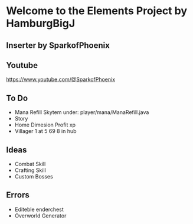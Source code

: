 

# Welcome to the Elements Project by HamburgBigJ 
**Inserter by SparkofPhoenix**
-


**Youtube**
-
https://www.youtube.com/@SparkofPhoenix



**To Do**
-
- Mana Refill Skytem under: player/mana/ManaRefill.java
- Story
- Home Dimesion Profit xp
- Villager 1 at 5 69 8 in hub

**Ideas**
-
- Combat Skill
- Crafting Skill
- Custom Bosses

**Errors**
-
- Editeble enderchest
- Overworld Generator